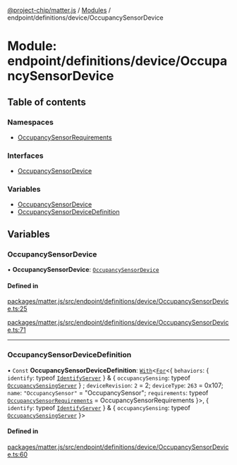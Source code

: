 [@project-chip/matter.js](../README.md) / [Modules](../modules.md) / endpoint/definitions/device/OccupancySensorDevice

# Module: endpoint/definitions/device/OccupancySensorDevice

## Table of contents

### Namespaces

- [OccupancySensorRequirements](endpoint_definitions_device_OccupancySensorDevice.OccupancySensorRequirements.md)

### Interfaces

- [OccupancySensorDevice](../interfaces/endpoint_definitions_device_OccupancySensorDevice.OccupancySensorDevice.md)

### Variables

- [OccupancySensorDevice](endpoint_definitions_device_OccupancySensorDevice.md#occupancysensordevice)
- [OccupancySensorDeviceDefinition](endpoint_definitions_device_OccupancySensorDevice.md#occupancysensordevicedefinition)

## Variables

### OccupancySensorDevice

• **OccupancySensorDevice**: [`OccupancySensorDevice`](../interfaces/endpoint_definitions_device_OccupancySensorDevice.OccupancySensorDevice.md)

#### Defined in

[packages/matter.js/src/endpoint/definitions/device/OccupancySensorDevice.ts:25](https://github.com/project-chip/matter.js/blob/3adaded6/packages/matter.js/src/endpoint/definitions/device/OccupancySensorDevice.ts#L25)

[packages/matter.js/src/endpoint/definitions/device/OccupancySensorDevice.ts:71](https://github.com/project-chip/matter.js/blob/3adaded6/packages/matter.js/src/endpoint/definitions/device/OccupancySensorDevice.ts#L71)

___

### OccupancySensorDeviceDefinition

• `Const` **OccupancySensorDeviceDefinition**: [`With`](node_export._internal_.md#with)\<[`For`](behavior_cluster_export._internal_.EndpointType.md#for)\<\{ `behaviors`: \{ `identify`: typeof [`IdentifyServer`](behavior_definitions_identify_export.IdentifyServer.md)  } & \{ `occupancySensing`: typeof [`OccupancySensingServer`](../classes/behavior_definitions_occupancy_sensing_export.OccupancySensingServer.md)  } ; `deviceRevision`: ``2`` = 2; `deviceType`: ``263`` = 0x107; `name`: ``"OccupancySensor"`` = "OccupancySensor"; `requirements`: typeof [`OccupancySensorRequirements`](endpoint_definitions_device_OccupancySensorDevice.OccupancySensorRequirements.md) = OccupancySensorRequirements }\>, \{ `identify`: typeof [`IdentifyServer`](behavior_definitions_identify_export.IdentifyServer.md)  } & \{ `occupancySensing`: typeof [`OccupancySensingServer`](../classes/behavior_definitions_occupancy_sensing_export.OccupancySensingServer.md)  }\>

#### Defined in

[packages/matter.js/src/endpoint/definitions/device/OccupancySensorDevice.ts:60](https://github.com/project-chip/matter.js/blob/3adaded6/packages/matter.js/src/endpoint/definitions/device/OccupancySensorDevice.ts#L60)
